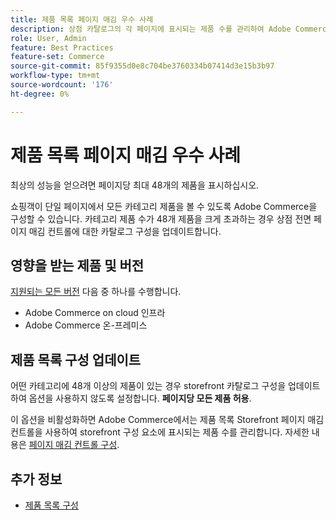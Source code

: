 ```yaml
---
title: 제품 목록 페이지 매김 우수 사례
description: 상점 카탈로그의 각 페이지에 표시되는 제품 수를 관리하여 Adobe Commerce 성능을 최적화하는 방법을 배웁니다.
role: User, Admin
feature: Best Practices
feature-set: Commerce
source-git-commit: 85f9355d0e8c704be3760334b07414d3e15b3b97
workflow-type: tm+mt
source-wordcount: '176'
ht-degree: 0%

---
```



# 제품 목록 페이지 매김 우수 사례

최상의 성능을 얻으려면 페이지당 최대 48개의 제품을 표시하십시오.

쇼핑객이 단일 페이지에서 모든 카테고리 제품을 볼 수 있도록 Adobe Commerce을 구성할 수 있습니다. 카테고리 제품 수가 48개 제품을 크게 초과하는 경우 상점 전면 페이지 매김 컨트롤에 대한 카탈로그 구성을 업데이트합니다.

## 영향을 받는 제품 및 버전

[지원되는 모든 버전](../../../release/versions.md) 다음 중 하나를 수행합니다.

- Adobe Commerce on cloud 인프라
- Adobe Commerce 온-프레미스

## 제품 목록 구성 업데이트

어떤 카테고리에 48개 이상의 제품이 있는 경우 storefront 카탈로그 구성을 업데이트하여 옵션을 사용하지 않도록 설정합니다. **페이지당 모든 제품 허용**.

이 옵션을 비활성화하면 Adobe Commerce에서는 제품 목록 Storefront 페이지 매김 컨트롤을 사용하여 storefront 구성 요소에 표시되는 제품 수를 관리합니다. 자세한 내용은 [페이지 매김 컨트롤 구성](https://experienceleague.adobe.com/docs/commerce-admin/catalog/catalog/navigation/navigation-product-listings.html#configure-the-pagination-controls).

## 추가 정보

- [제품 목록 구성](https://experienceleague.adobe.com/docs/commerce-admin/catalog/catalog/navigation/navigation-product-listings.html)
